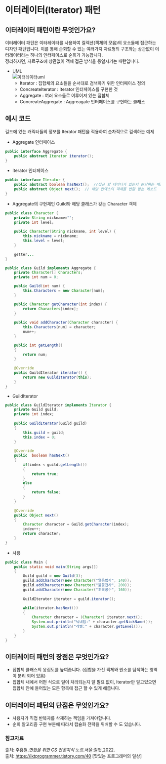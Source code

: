 # 이터레이터(Iterator) 패턴 

## 이터레이터 패턴이란 무엇인가요?
이터레이터 패턴은 이터레이터를 사용하여 컬렉션(객체의 모음)의 요소들에 접근하는 디자인 패턴입니다. 
이를 통해 순회할 수 있는 여러가지 자료형의 구조와는 상관없이 이터레이터라는 하나의 인터페이스로 순회가 가능합니다.  
정리하자면, 자료구조에 상관없이 객체 접근 방식을 통일시키는 패턴입니다.

- UML  
  ![이터레이터uml](https://user-images.githubusercontent.com/79966015/171306996-9c5fd475-f63d-4e37-a89b-da3cb724489c.PNG)
  - Iterator : 집합체의 요소들을 순서대로 검색하기 위한 인터페이스 정의
  - ConcreateIterator : Iterator 인터페이스를 구현한 것
  - Aggregate : 여러 요소들로 이루어져 있는 집합체
  - ConcreateAggregate : Aggreagate 인터페이스를 구현하는 클래스

## 예시 코드  
길드에 있는 캐릭터들의 정보를 Iterator 패턴을 적용하여 순차적으로 검색하는 예제
- Aggregate 인터페이스
```java
public interface Aggregate {
    public abstract Iterator iterator();    
}
```
- Iterator 인터페이스
```java
public interface Iterator {
    public abstract boolean hasNext();  //접근 할 데이터가 있는지 판단하는 메소드
    public abstract Object next();  // 해당 인덱스의 객체를 반환 받는 메소드
}
```
- Aggregate의 구현체인 Guild와 해당 클래스가 갖는 Character 객체
```java
public class Character {
    private String nickname="";
    private int level;
    
    public Character(String nickname, int level) { 
        this.nickname = nickname;
        this.level = level;
    }
    
    getter...
}

public class Guild implements Aggregate {
    private Character[] Characters;
    private int num = 0;

    public Guild(int num) {
        this.Characters = new Character[num];
    }

    public Character getCharacter(int index) {
        return Characters[index];
    }
    
    public void addCharacter(Character character) {
        this.Characters[num] = character;
        num++;
    }

    public int getLength()
    {
        return num;
    }
    
    @Override
    public GuildIterator iterator() {
        return new GuildIterator(this);
    }
}
```
- GuildIterator
```java
public class GuildIterator implements Iterator {
    private Guild guild;
    private int index;
    
    public GuildIterator(Guild guild)
    {
        this.guild = guild;
        this.index = 0;
    }
    
    @Override
    public  boolean hasNext()
    {
        if(index < guild.getLength())
        {
            return true;
        }
        else
        {
            return false;
        }
    }
    
    @Override
    public Object next()
    {
        Character character = Guild.getCharacter(index);
        index++;
        return character;
    }
}
```
- 사용
```java
public class Main {
    public static void main(String args[])
    {
        Guild guild = new Guild(3);
        guild.addCharacter(new Character("얼음법사", 140));
        guild.addCharacter(new Character("불꽃전사", 200));
        guild.addCharacter(new Character("초록궁수", 160));
        
        GuildIterator iterator = guild.iterator();
        
        while(iterator.hasNext())
        {
            Character character = (Character) iterator.next();
            System.out.println("닉네임:" + character.getNickName());
            System.out.println("레벨:" + character.getLevel());
        }
    }
}
```

## 이터레이터 패턴의 장점은 무엇인가요?
- 집합체 클래스의 응집도를 높여줍니다. (집합을 가진 객체와 원소를 탐색하는 영역이 분리 되어 있음)
- 집합체 내에서 어떤 식으로 일이 처리되는지 알 필요 없이, Iterator만 알고있으면 집합체 안에 들어있는 모든 항목에 접근 할 수 있게 해줍니다.

## 이터레이터 패턴의 단점은 무엇인가요?
- 사용자가 직접 반복자를 삭제하는 책임을 가져야합니다.
- 순회 알고리즘 구현 부분에 따라서 캡슐화 전략을 위배할 수 도 있습니다.

### 참고자료
출처: 주홍철.*면접을 위한 CS 전공지식 노트*.서울:길벗,2022.  
출처: https://lktprogrammer.tistory.com/40 [맛있는 프로그래머의 일상]